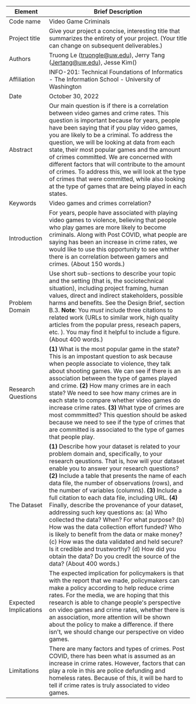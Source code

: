 |Element | Brief Description|
|---------------| --------------
|Code name | Video Game Criminals | 
|Project title| Give your project a concise, interesting title that summarizes the entirety of your project. (Your title can change on subsequent deliverables.) |
|Authors | Truong Le (truongle@uw.edu), Jerry Tang (Jertang@uw.edu), Jesse Kim() |
|Affiliation |  INFO-201: Technical Foundations of Informatics - The Information School - University of Washington |
|Date | October 30, 2022|
|Abstract | Our main question is if there is a correlation between video games and crime rates. This question is important because for years, people have been saying that if you play video games, you are likely to be a criminal. To address the question, we will be looking at data from each state, their most popular games and the amount of crimes committed. We are concerned with different factors that will contribute to the amount of crimes. To address this, we will look at the type of crimes that were committed, while also looking at the type of games that are being played in each states.|
|Keywords | Video games and crimes correlation? |
|Introduction | For years, people have associated with playing video games to violence, believing that people who play games are more likely to become criminals. Along with Post COVID, what people are saying has been an increase in crime rates, we would like to use this opportunity to see whther there is an correlation between gamers and crimes. (About 150 words.) |
|Problem Domain | Use short sub-sections to describe your topic and the setting (that is, the sociotechnical situation), including project framing, human values, direct and indirect stakeholders, possible harms and benefits. See the Design Brief, section B.3. **Note**: You *must* include three citations to related work (URLs to similar work, high quality articles from the popular press, reseach papers, etc. ). You may find it helpful to include a figure.  (About 400 words.) |
|Research Questions | **(1)** What is the most popular game in the state? This is an impostant question to ask because when people associate to violence, they talk about shooting games. We can see if there is an association between the type of games played and crime. **(2)** How many crimes are in each state? We need to see how many crimes are in each state to compare whether video games do increase crime rates. **(3)** What type of crimes are most commmitted? This question should be asked because we need to see if the type of crimes that are committed is associated to the type of games that people play. |
|The Dataset | **(1)** Describe how your dataset is related to your problem domain and, specifically, to your research qeustions. That is, how will your dataset enable you to answer your research questions? **(2)** Include a table that presents the name of each data file, the number of observations (rows), and the number of variables (columns). **(3)** Include a full citation to each data file, including URL. **(4)** Finally, describe the provenance of your dataset, addressing such key questions as: (a) Who collected the data? When? For what purpose? (b) How was the data collection effort funded? Who is likely to benefit from the data or make money? (c) How was the data validated and held secure?  Is it credible and trustworthy? (d) How did you obtain the data? Do you credit the source of the data? (About 400 words.) |
|Expected Implications | The expected implication for policymakers is that with the report that we made, policymakers can make a policy according to help reduce crime rates. For the media, we are hoping that this research is able to change people's perspective on video games and crime rates, whether there is an association, more attention will be shown about the policy to make a difference. if there isn't, we should change our perspective on video games. |
|Limitations | There are many factors and types of crimes. Post COVID, there has been what is assumed as an increase in crime rates. However, factors that can play a role in this are police defunding and homeless rates. Because of this, it will be hard to tell if crime rates is truly associated to video games.|